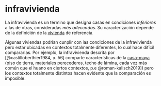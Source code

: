 # infravivienda

La infravivienda es un término que designa casas en condiciones *inferiores* a las de otras, consideradas *más adecuadas*. Su caracterización depende de la definición de la [vivienda](vivienda.md) de referencia.

Algunas viviendas podrían cunplir con las condiciones de la infravivienda pero estar ubicadas en contextos totalmente diferentes, lo cual hace difícil compararlas. Por ejemplo, la infravivienda descrita por [@castilloberthier1984, p. 56] comparte características de la [casa-maya](casa-maya.md) (piso de tierra, materiales perecederos, techo de lámina, cada vez más común que el huano en ciertos contextos, p.e @roman-kalisch2019]) pero los contextos totalmente distintos hacen evidente que la comparación es imposible.

